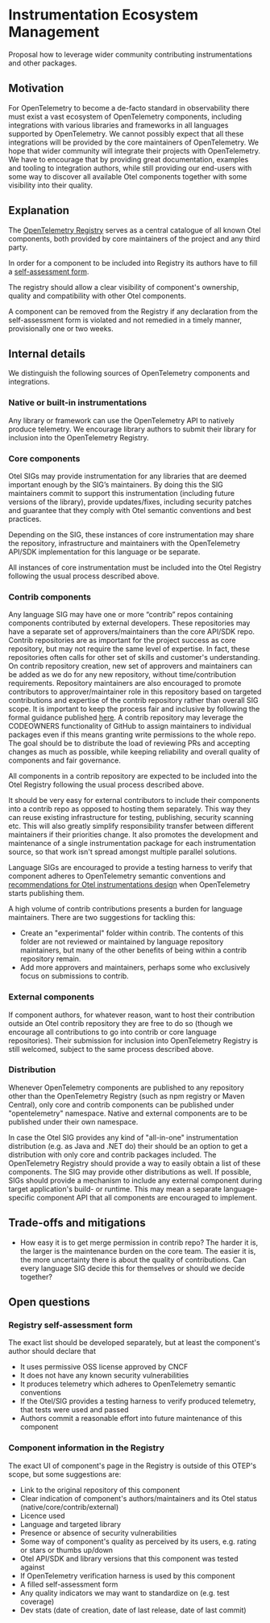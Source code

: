 # Instrumentation Ecosystem Management

Proposal how to leverage wider community contributing instrumentations and other packages.

## Motivation

For OpenTelemetry to become a de-facto standard in observability there must exist a vast ecosystem of OpenTelemetry components,
including integrations with various libraries and frameworks in all languages supported by OpenTelemetry.
We cannot possibly expect that all these integrations will be provided by the core maintainers of OpenTelemetry.
We hope that wider community will integrate their projects with OpenTelemetry.
We have to encourage that by providing great documentation, examples and tooling to integration authors,
while still providing our end-users with some way to discover all available Otel components together with some visibility into their quality.

## Explanation

The [OpenTelemetry Registry](https://opentelemetry.io/registry/) serves as a central catalogue of all known Otel components,
both provided by core maintainers of the project and any third party.

In order for a component to be included into Registry its authors have to fill a [self-assessment form](#registry-self-assessment-form).

The registry should allow a clear visibility of component's ownership, quality and compatibility with other Otel components.

A component can be removed from the Registry if any declaration from the self-assessment form is violated and not remedied
in a timely manner, provisionally one or two weeks.

## Internal details

We distinguish the following sources of OpenTelemetry components and integrations.

### Native or built-in instrumentations

Any library or framework can use the OpenTelemetry API to natively produce telemetry.
We encourage library authors to submit their library for inclusion into the OpenTelemetry Registry.

### Core components

Otel SIGs may provide instrumentation for any libraries that are deemed important enough by the SIG’s maintainers.
By doing this the SIG maintainers commit to support this instrumentation (including future versions of the library),
provide updates/fixes, including security patches and guarantee that they comply with Otel semantic conventions and best practices.

Depending on the SIG, these instances of core instrumentation may share the repository, infrastructure and maintainers with
the OpenTelemetry API/SDK implementation for this language or be separate.

All instances of core instrumentation must be included into the Otel Registry following the usual process described above.

### Contrib components

Any language SIG may have one or more “contrib” repos containing components contributed by external developers.
These repositories may have a separate set of approvers/maintainers than the core API/SDK repo.
Contrib repositories are as important for the project success as core repository, but may not require the same level of expertise. In fact, these repositories often calls for other set of skills and customer's understanding. On contrib repository creation, new set of approvers and maintainers can be added as we do for any new repository, without time/contribution requirements. Repository maintainers are also encouraged to promote contributors to approver/maintainer role in this repository based on targeted contributions and expertise of the contrib repository rather than overall SIG scope. It is important to keep the process fair and inclusive by following the formal guidance published [here](https://github.com/open-telemetry/community/blob/main/community-membership.md#maintainer).
A contrib repository may leverage the CODEOWNERS functionality of GitHub to assign maintainers to individual packages
even if this means granting write permissions to the whole repo.
The goal should be to distribute the load of reviewing PRs and accepting changes as much as possible, while keeping reliability and overall quality of components and fair governance.

All components in a contrib repository are expected to be included into the Otel Registry following the usual process described above.

It should be very easy for external contributors to include their components into a contrib repo as opposed to hosting them separately.
This way they can reuse existing infrastructure for testing, publishing, security scanning etc.
This will also greatly simplify responsibility transfer between different maintainers if their priorities change. It also promotes the development
and maintenance of a single instrumentation package for each instrumentation source, so that work isn't spread amongst multiple parallel solutions.

Language SIGs are encouraged to provide a testing harness to verify that component adheres to OpenTelemetry semantic conventions
and [recommendations for Otel instrumentations design](https://docs.google.com/document/d/1YNRCg9fdjJgZRs56vvf7rfFPk06mhp781sWHYypOaAk/edit#)
when OpenTelemetry starts publishing them.

A high volume of contrib contributions presents a burden for language maintainers. There are two suggestions for tackling this:

- Create an "experimental" folder within contrib. The contents of this folder are not reviewed or maintained by language repository maintainers, but
many of the other benefits of being within a contrib repository remain.
- Add more approvers and maintainers, perhaps some who exclusively focus on submissions to contrib.

### External components

If component authors, for whatever reason, want to host their contribution outside an Otel contrib repository they are free to do so (though we
encourage all contributions to go into contrib or core language repositories). Their submission for inclusion into OpenTelemetry Registry is still
welcomed, subject to the same process described above.

### Distribution

Whenever OpenTelemetry components are published to any repository other than the OpenTelemetry Registry (such as npm registry or Maven Central),
only core and contrib components can be published under "opentelemetry" namespace.
Native and external components are to be published under their own namespace.

In case the Otel SIG provides any kind of "all-in-one" instrumentation distribution (e.g. as Java and .NET do)
their should be an option to get a distribution with only core and contrib packages included.
The OpenTelemetry Registry should provide a way to easily obtain a list of these components.
The SIG may provide other distributions as well.
If possible, SIGs should provide a mechanism to include any external component during target application's build- or runtime.
This may mean a separate language-specific component API that all components are encouraged to implement.

## Trade-offs and mitigations

* How easy it is to get merge permission in contrib repo?
The harder it is, the larger is the maintenance burden on the core team.
The easier it is, the more uncertainty there is about the quality of contributions.
Can every language SIG decide this for themselves or should we decide together?

## Open questions

### Registry self-assessment form

The exact list should be developed separately, but at least the component's author should declare that

* It uses permissive OSS license approved by CNCF
* It does not have any known security vulnerabilities
* It produces telemetry which adheres to OpenTelemetry semantic conventions
* If the Otel/SIG provides a testing harness to verify produced telemetry, that tests were used and passed
* Authors commit a reasonable effort into future maintenance of this component

### Component information in the Registry

The exact UI of component's page in the Registry is outside of this OTEP's scope, but some suggestions are:

* Link to the original repository of this component
* Clear indication of component's authors/maintainers and its Otel status (native/core/contrib/external)
* Licence used
* Language and targeted library
* Presence or absence of security vulnerabilities
* Some way of component's quality as perceived by its users, e.g. rating or stars or thumbs up/down
* Otel API/SDK and library versions that this component was tested against
* If OpenTelemetry verification harness is used by this component
* A filled self-assessment form
* Any quality indicators we may want to standardize on (e.g. test coverage)
* Dev stats (date of creation, date of last release, date of last commit)
